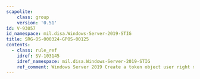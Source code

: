 ```yaml
---
scapolite:
    class: group
    version: '0.51'
id: V-93057
id_namespace: mil.disa.Windows-Server-2019-STIG
title: SRG-OS-000324-GPOS-00125
contents:
  - class: rule_ref
    idref: SV-103145
    idref_namespace: mil.disa.Windows-Server-2019-STIG
    ref_comment: Windows Server 2019 Create a token object user right must n ...
---
```



